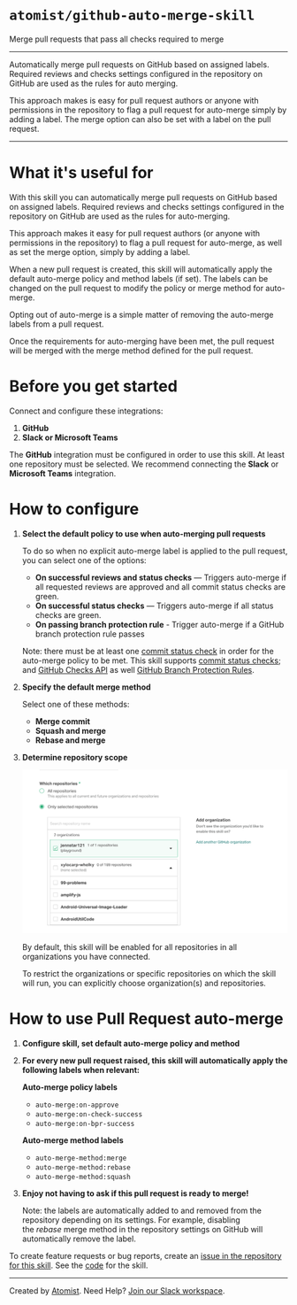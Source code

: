 # `atomist/github-auto-merge-skill`

<!---atomist-skill-description:start--->

Merge pull requests that pass all checks required to merge

<!---atomist-skill-description:end--->

---

<!---atomist-skill-long_description:start--->

Automatically merge pull requests on GitHub based on assigned labels.
Required reviews and checks settings configured in the repository on
GitHub are used as the rules for auto merging.

This approach makes is easy for pull request authors or anyone with
permissions in the repository to flag a pull request for auto-merge
simply by adding a label. The merge option can also be set with a
label on the pull request.

<!---atomist-skill-long_description:end--->

---

<!---atomist-skill-readme:start--->

# What it's useful for

With this skill you can automatically merge pull requests on GitHub based on assigned labels. Required reviews and
checks settings configured in the repository on GitHub are used as the rules for auto-merging.

This approach makes it easy for pull request authors (or anyone with permissions in the repository) to flag a pull
request for auto-merge, as well as set the merge option, simply by adding a label.

When a new pull request is created, this skill will automatically apply the default auto-merge policy and method labels
(if set). The labels can be changed on the pull request to modify the policy or merge method for auto-merge.

Opting out of auto-merge is a simple matter of removing the auto-merge labels from a pull request.

Once the requirements for auto-merging have been met, the pull request will be merged with the merge method defined for
the pull request.

# Before you get started

Connect and configure these integrations:

1. **GitHub**
1. **Slack or Microsoft Teams**

The **GitHub** integration must be configured in order to use this skill. At least one repository must be selected.
We recommend connecting the **Slack** or **Microsoft Teams** integration.

# How to configure

1. **Select the default policy to use when auto-merging pull requests**

    To do so when no explicit auto-merge label is applied to the pull request, you can select one of the options:

    - **On successful reviews and status checks** — Triggers auto-merge if all requested reviews are approved and all
      commit status checks are green.
    - **On successful status checks** — Triggers auto-merge if all status checks are green.
    - **On passing branch protection rule** - Trigger auto-merge if a GitHub branch protection rule passes

    Note: there must be at least one [commit status check](https://developer.github.com/v3/repos/statuses/) in order for
    the auto-merge policy to be met. This skill supports [commit status checks](https://developer.github.com/v3/repos/statuses/);
    and [GitHub Checks API](https://developer.github.com/v3/checks/) as well [GitHub Branch Protection Rules](https://docs.github.com/en/github/administering-a-repository/configuring-protected-branches).

1. **Specify the default merge method**

    Select one of these methods:

    - **Merge commit**
    - **Squash and merge**
    - **Rebase and merge**

1. **Determine repository scope**

    ![Repository filter](docs/images/repo-filter.png)

    By default, this skill will be enabled for all repositories in all organizations you have connected.

    To restrict the organizations or specific repositories on which the skill will run, you can explicitly choose
    organization(s) and repositories.

# How to use Pull Request auto-merge

1. **Configure skill, set default auto-merge policy and method**

1. **For every new pull request raised, this skill will automatically apply the following labels when relevant:**

    **Auto-merge policy labels**

    - `auto-merge:on-approve`
    - `auto-merge:on-check-success`
    - `auto-merge:on-bpr-success`

    **Auto-merge method labels**

    - `auto-merge-method:merge`
    - `auto-merge-method:rebase`
    - `auto-merge-method:squash`

1. **Enjoy not having to ask if this pull request is ready to merge!**

    Note: the labels are automatically added to and removed from the repository depending on its settings.
    For example, disabling the *rebase* merge method in the repository settings on GitHub will automatically remove
    the label.

To create feature requests or bug reports, create an [issue in the repository for this skill](https://github.com/atomist-skills/github-auto-merge-skill/issues). See the [code](https://github.com/atomist-skills/github-auto-merge-skill) for the skill.

<!---atomist-skill-readme:end--->

---

Created by [Atomist][atomist].
Need Help? [Join our Slack workspace][slack].

[atomist]: https://atomist.com/ "Atomist - How Teams Deliver Software"
[slack]: https://join.atomist.com/ "Atomist Community Slack"
